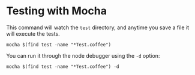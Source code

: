 # Testing with Mocha

This command will watch the `test` directory, and anytime you save a file it will execute the tests.

```
mocha $(find test -name "*Test.coffee")
```

You can run it through the node debugger using the `-d` option:

```
mocha $(find test -name "*Test.coffee") -d
```

